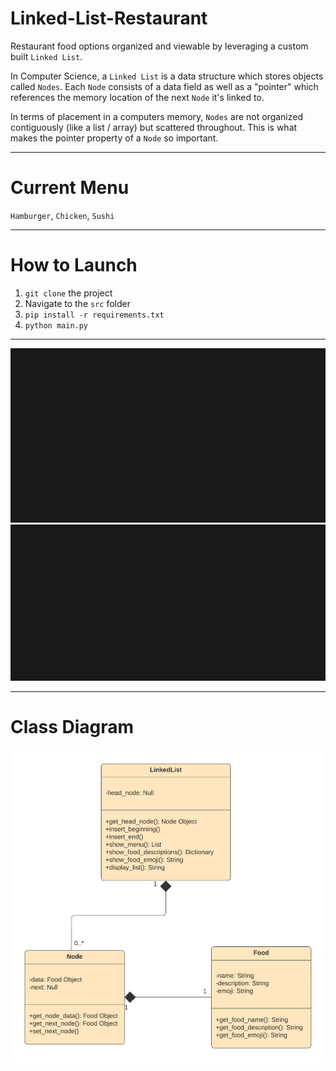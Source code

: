 # Linked-List-Restaurant

Restaurant food options organized and viewable by leveraging a custom built `Linked List`. 

In Computer Science, a `Linked List` is a data structure which stores objects called `Nodes`. Each `Node` consists of a data field as well as a "pointer" which references the memory location of the next `Node` it's linked to.

In terms of placement in a computers memory,  `Nodes` are not organized contiguously (like a list / array) but scattered throughout. This is what makes the pointer property of a `Node` so important. 

---

# Current Menu
`Hamburger`,
`Chicken`,
`Sushi`

---

# How to Launch 
1. `git clone` the project
2. Navigate to the `src` folder
3. `pip install -r requirements.txt`
4. `python main.py`

---

![Title](src/images/title.gif?raw=true "Title")
![Menu](src/images/menu.gif?raw=true "Menu")

---


# Class Diagram
![Class Diagram](src/images/class-diagram.png?raw=true "Class Diagram")
